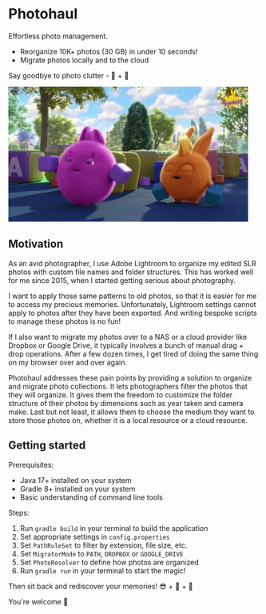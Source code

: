 # Photohaul

Effortless photo management.

- Reorganize 10K+ photos (30 GB) in under 10 seconds!
- Migrate photos locally and to the cloud

Say goodbye to photo clutter - 👋 + 🚀

![Sunny Bunny Tidy Up](sunny-bunny-tidy-up.webp)

## Motivation

As an avid photographer, I use Adobe Lightroom to organize my edited SLR
photos with custom file names and folder structures. This has worked well
for me since 2015, when I started getting serious about photography.

I want to apply those same patterns to old photos, so that it is easier
for me to access my precious memories. Unfortunately, Lightroom settings
cannot apply to photos after they have been exported. And writing bespoke
scripts to manage these photos is no fun!

If I also want to migrate my photos over to a NAS or a cloud provider
like Dropbox or Google Drive, it typically involves a bunch of manual
drag + drop operations. After a few dozen times, I get tired of doing
the same thing on my browser over and over again.

Photohaul addresses these pain points by providing a solution to organize
and migrate photo collections. It lets photographers filter the photos
that they will organize. It gives them the freedom to customize the folder
structure of their photos by dimensions such as year taken and camera make.
Last but not least, it allows them to choose the medium they want to store
those photos on, whether it is a local resource or a cloud resource.

## Getting started

Prerequisites:

- Java 17+ installed on your system
- Gradle 8+ installed on your system
- Basic understanding of command line tools

Steps:

1. Run `gradle build` in your terminal to build the application
2. Set appropriate settings in `config.properties`
3. Set `PathRuleSet` to filter by extension, file size, etc.
4. Set `MigratorMode` to `PATH`, `DROPBOX` or `GOOGLE_DRIVE`
5. Set `PhotoResolver` to define how photos are organized
6. Run `gradle run` in your terminal to start the magic!

Then sit back and rediscover your memories! 😎 + 🍹 + 🌴

You're welcome 🙏
